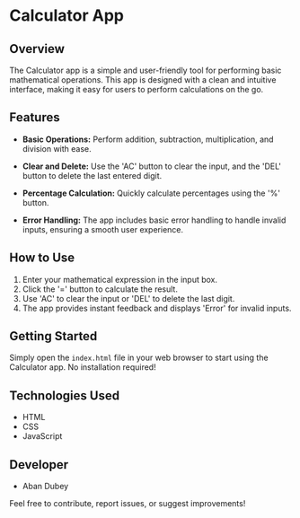 # Calculator App

## Overview

The Calculator app is a simple and user-friendly tool for performing basic mathematical operations. This app is designed with a clean and intuitive interface, making it easy for users to perform calculations on the go.

## Features

- **Basic Operations:** Perform addition, subtraction, multiplication, and division with ease.
  
- **Clear and Delete:** Use the 'AC' button to clear the input, and the 'DEL' button to delete the last entered digit.

- **Percentage Calculation:** Quickly calculate percentages using the '%' button.

- **Error Handling:** The app includes basic error handling to handle invalid inputs, ensuring a smooth user experience.

## How to Use

1. Enter your mathematical expression in the input box.
2. Click the '=' button to calculate the result.
3. Use 'AC' to clear the input or 'DEL' to delete the last digit.
4. The app provides instant feedback and displays 'Error' for invalid inputs.

## Getting Started

Simply open the `index.html` file in your web browser to start using the Calculator app. No installation required!

## Technologies Used

- HTML
- CSS
- JavaScript

## Developer

- Aban Dubey

Feel free to contribute, report issues, or suggest improvements!
